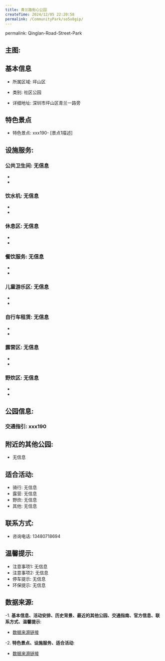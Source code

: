 ```yaml
---
title: 青兰路街心公园
createTime: 2024/12/05 22:20:58
permalink: /CommunityPark/so5x8gip/
---
```

permalink: Qinglan-Road-Street-Park
## 主图:
<ImageCard
image="https://cgj.sz.gov.cn/img/4/4016/4016320/10807749.png"
title= "青兰路街心公园"
description= "xxxxxx190"
date="2024/12/05"
href="/"
author="深圳公园"
/>
## 基本信息

- 所属区域: 坪山区

- 类别: 社区公园

- 详细地址: 深圳市坪山区青兰一路旁

## 特色景点
- 特色景点: xxx190- [景点1描述]
## 设施服务:
### 公共卫生间: 无信息
- 
- 
### 饮水机: 无信息
- 
- 
### 休息区: 无信息
- 
- 
### 餐饮服务: 无信息
- 
- 
### 儿童游乐区: 无信息
- 
- 
### 自行车租赁: 无信息
- 
- 
### 露营区: 无信息
- 
- 
### 野炊区: 无信息

- 
- 
## 公园信息:
### 交通指引: xxx190

## 附近的其他公园:
- 无信息

## 适合活动:
- 骑行: 无信息
- 露营: 无信息
- 野炊: 无信息
- 其他: 无信息

## 联系方式:
- 咨询电话: 13480718694
## 温馨提示:
- 注意事项1: 无信息
- 注意事项2: 无信息
- 停车提示: 无信息
- 环保提示: 无信息

## 数据来源:
-1. **基本信息、活动安排、历史背景、最近的其他公园、交通指南、官方信息、联系方式、温馨提示**:
- [数据来源链接](https://cgj.sz.gov.cn/xsmh/gysz/sqgy/content/post_10807749.html)

-2. **特色景点、设施服务、适合活动**:
- [数据来源链接](https://cgj.sz.gov.cn/xsmh/gysz/sqgy/content/post_10807749.html)

